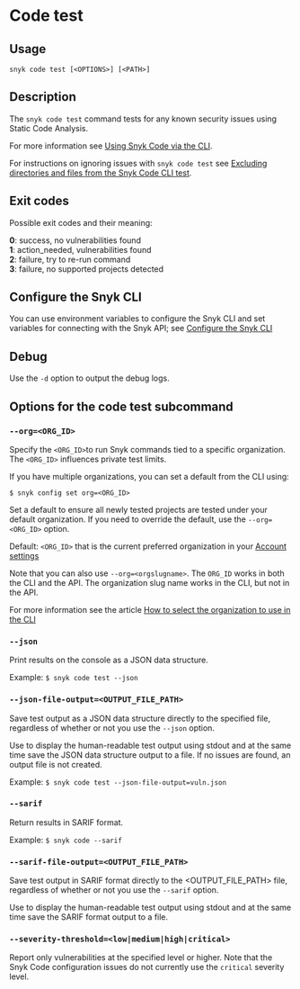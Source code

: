 # Code test

## Usage

`snyk code test [<OPTIONS>] [<PATH>]`

## Description

The `snyk code test` command tests for any known security issues using Static Code Analysis.

For more information see [Using Snyk Code via the CLI](../../products/snyk-code/cli-for-snyk-code/).

For instructions on ignoring issues with `snyk code test` see [Excluding directories and files from the Snyk Code CLI test](../../products/snyk-code/cli-for-snyk-code/excluding-directories-and-files-from-the-snyk-code-cli-test.md).

## Exit codes

Possible exit codes and their meaning:

**0**: success, no vulnerabilities found\
**1**: action\_needed, vulnerabilities found\
**2**: failure, try to re-run command\
**3**: failure, no supported projects detected

## Configure the Snyk CLI

You can use environment variables to configure the Snyk CLI and set variables for connecting with the Snyk API; see [Configure the Snyk CLI](https://docs.snyk.io/features/snyk-cli/configure-the-snyk-cli)

## Debug

Use the `-d` option to output the debug logs.

## Options for the code test subcommand

### `--org=<ORG_ID>`

Specify the `<ORG_ID>`to run Snyk commands tied to a specific organization. The `<ORG_ID>` influences private test limits.

If you have multiple organizations, you can set a default from the CLI using:

`$ snyk config set org=<ORG_ID>`

Set a default to ensure all newly tested projects are tested under your default organization. If you need to override the default, use the `--org=<ORG_ID>` option.

Default: `<ORG_ID>` that is the current preferred organization in your [Account settings](https://app.snyk.io/account)

Note that you can also use `--org=<orgslugname>`. The `ORG_ID` works in both the CLI and the API. The organization slug name works in the CLI, but not in the API.

For more information see the article [How to select the organization to use in the CLI](https://support.snyk.io/hc/en-us/articles/360000920738-How-to-select-the-organization-to-use-in-the-CLI)

### `--json`

Print results on the console as a JSON data structure.

Example: `$ snyk code test --json`

### `--json-file-output=<OUTPUT_FILE_PATH>`

Save test output as a JSON data structure directly to the specified file, regardless of whether or not you use the `--json` option.

Use to display the human-readable test output using stdout and at the same time save the JSON data structure output to a file. If no issues are found, an output file is not created.

Example: `$ snyk code test --json-file-output=vuln.json`

### `--sarif`

Return results in SARIF format.

Example: `$ snyk code --sarif`

### `--sarif-file-output=<OUTPUT_FILE_PATH>`

Save test output in SARIF format directly to the \<OUTPUT\_FILE\_PATH> file, regardless of whether or not you use the `--sarif` option.

Use to display the human-readable test output using stdout and at the same time save the SARIF format output to a file.

### `--severity-threshold=<low|medium|high|critical>`

Report only vulnerabilities at the specified level or higher. Note that the Snyk Code configuration issues do not currently use the `critical` severity level.

